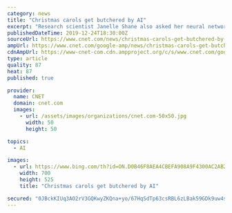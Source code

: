 ```yaml
---
category: news
title: "Christmas carols get butchered by AI"
excerpt: "Research scientist Janelle Shane also asked her neural network to produce an original carol. The AI focused on the commercialism of the holiday, writing a song about buying a yacht \"now.\" Shane, who last Christmas created AI-generated names for Christmas cookies-- it came up with \"Merry Hunga Poppers,\" \"Grandma's Spritches\" and \"Apricot Dream ..."
publishedDateTime: 2019-12-24T18:30:00Z
sourceUrl: https://www.cnet.com/news/christmas-carols-get-butchered-by-ai/
ampUrl: https://www.cnet.com/google-amp/news/christmas-carols-get-butchered-by-ai/
cdnAmpUrl: https://www-cnet-com.cdn.ampproject.org/c/s/www.cnet.com/google-amp/news/christmas-carols-get-butchered-by-ai/
type: article
quality: 87
heat: 87
published: true

provider:
  name: CNET
  domain: cnet.com
  images:
    - url: /assets/images/organizations/cnet.com-50x50.jpg
      width: 50
      height: 50

topics:
  - AI

images:
  - url: https://www.bing.com/th?id=ON.D0B46F8AEA4CBEFA908A9F4300AC2AB2
    width: 700
    height: 525
    title: "Christmas carols get butchered by AI"

secured: "0JBckKIUq3AO2rV3GQKwyZKQna+yo/67HqSdTp63csRBL6zLBak59GDk9uw4szua6aHfyzj/L0XPtQ8FUfKShlyonmDshzwrH2CZh0g1o9VN4jiwdv0SeAOH+r0BlARNqcQgTmA1ILpAPMAD9IU1U0mKMeSglH6fAQx7LXfdUQxCGmBG2aUjsativzhZRo383l+PfwdtmISLznLpLQGhJyNCAMi3K/2gqnhdFW8Dw+2plp88bQZ3KfpraJJwlUPYjfzF7in8uZK9SwgTOujD5g==;UDJFrkMXFyuUfPrU8eCDkw=="
---
```


